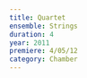 ```yaml
---
title: Quartet
ensemble: Strings
duration: 4
year: 2011
premiere: 4/05/12
category: Chamber
---
```

